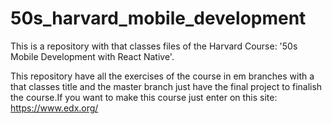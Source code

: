 # 50s_harvard_mobile_development
This is a repository with that classes files of the Harvard Course: '50s Mobile Development with React Native'.

This repository have all the exercises of the course in em branches with a that classes title and the master branch just have the final project to finalish the course.If you want to make this course just enter on this site: https://www.edx.org/
